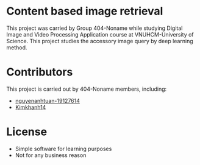 # Content based image retrieval
 This project was carried by Group 404-Noname while studying Digital Image and Video Processing Application course at VNUHCM-University of Science. This project studies the accessory image query by deep learning method.

# Contributors
This project is carried out by 404-Noname members, including:
- [nguyenanhtuan-19127614](https://github.com/nguyenanhtuan-19127614)
- [Kimkhanh14](https://github.com/KimKhanh14)

# License
- Simple software for learning purposes
- Not for any business reason
